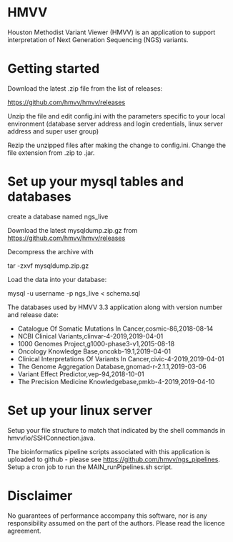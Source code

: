 # HMVV

Houston Methodist Variant Viewer (HMVV) is an application to support interpretation of Next Generation Sequencing (NGS) variants.

# Getting started

Download the latest .zip file from the list of releases:

https://github.com/hmvv/hmvv/releases

Unzip the file and edit config.ini with the parameters specific to your local environment (database server address and login credentials, linux server address and super user group)

Rezip the unzipped files after making the change to config.ini. Change the file extension from .zip to .jar.

# Set up your mysql tables and databases

create a database named ngs_live

Download the latest mysqldump.zip.gz from https://github.com/hmvv/hmvv/releases

Decompress the archive with

tar -zxvf mysqldump.zip.gz

Load the data into your database:

mysql -u username -p ngs_live < schema.sql


The databases used by HMVV 3.3 application along with version number and release date:
- Catalogue Of Somatic Mutations In Cancer,cosmic-86,2018-08-14
- NCBI Clinical Variants,clinvar-4-2019,2019-04-01
- 1000 Genomes Project,g1000-phase3-v1,2015-08-18
- Oncology Knowledge Base,oncokb-19.1,2019-04-01
- Clinical Interpretations Of Variants In Cancer,civic-4-2019,2019-04-01
- The Genome Aggregation Database,gnomad-r-2.1.1,2019-03-06
- Variant Effect Predictor,vep-94,2018-10-01
- The Precision Medicine Knowledgebase,pmkb-4-2019,2019-04-10


# Set up your linux server
Setup your file structure to match that indicated by the shell commands in hmvv/io/SSHConnection.java.

The bioinformatics pipeline scripts associated with this application is uploaded to github - please see https://github.com/hmvv/ngs_pipelines. Setup a cron job to run the MAIN_runPipelines.sh script.

# Disclaimer

No guarantees of performance accompany this software, nor is any responsibility assumed on the part of the authors. Please read the licence agreement.
